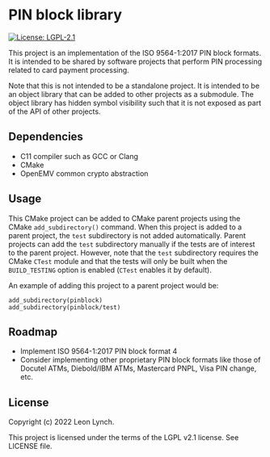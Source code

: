 PIN block library
=================

[![License: LGPL-2.1](https://img.shields.io/github/license/openemv/pinblock)](https://www.gnu.org/licenses/old-licenses/lgpl-2.1.html)

This project is an implementation of the ISO 9564-1:2017 PIN block formats. It
is intended to be shared by software projects that perform PIN processing
related to card payment processing.

Note that this is not intended to be a standalone project. It is intended to
be an object library that can be added to other projects as a submodule. The
object library has hidden symbol visibility such that it is not exposed as
part of the API of other projects.

Dependencies
------------

* C11 compiler such as GCC or Clang
* CMake
* OpenEMV common crypto abstraction

Usage
-----

This CMake project can be added to CMake parent projects using the CMake
`add_subdirectory()` command. When this project is added to a parent project,
the `test` subdirectory is not added automatically. Parent projects can add
the `test` subdirectory manually if the tests are of interest to the parent
project. However, note that the `test` subdirectory requires the CMake `CTest`
module and that the tests will only be built when the `BUILD_TESTING` option
is enabled (`CTest` enables it by default).

An example of adding this project to a parent project would be:
```
add_subdirectory(pinblock)
add_subdirectory(pinblock/test)
```

Roadmap
-------
* Implement ISO 9564-1:2017 PIN block format 4
* Consider implementing other proprietary PIN block formats like those of
  Docutel ATMs, Diebold/IBM ATMs, Mastercard PNPL, Visa PIN change, etc.

License
-------

Copyright (c) 2022 Leon Lynch.

This project is licensed under the terms of the LGPL v2.1 license. See LICENSE file.
